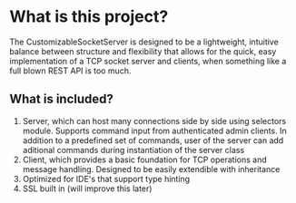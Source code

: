 # What is this project?
The CustomizableSocketServer is designed to be a lightweight, intuitive balance between structure and flexibility that allows for the quick, easy implementation of a TCP socket server and clients, when something like a full blown REST API is too much.

## What is included?
1. Server, which can host many connections side by side using selectors module. Supports command input from authenticated admin clients. In addition to a predefined set of commands, user of the server can add aditional commands during instantiation of the server class
2. Client, which provides a basic foundation for TCP operations and message handling. Designed to be easily extendible with inheritance
3. Optimized for IDE's that support type hinting
4. SSL built in (will improve this later)